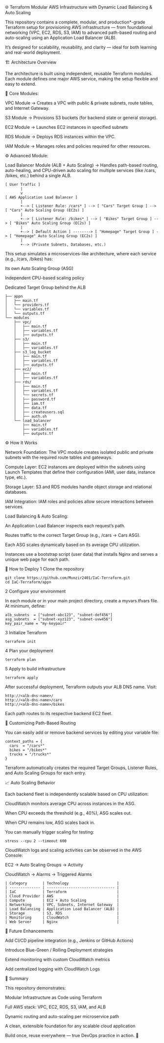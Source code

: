 🌐 Terraform Modular AWS Infrastructure with Dynamic Load Balancing & Auto Scaling

This repository contains a complete, modular, and production*-grade Terraform setup for provisioning AWS infrastructure — from foundational networking (VPC, EC2, RDS, S3, IAM) to advanced path-based routing and auto-scaling using an Application Load Balancer (ALB).

It’s designed for scalability, reusability, and clarity — ideal for both learning and real-world deployment.

🏗️ Architecture Overview

The architecture is built using independent, reusable Terraform modules.
Each module defines one major AWS service, making the setup flexible and easy to extend.

🧩 Core Modules:

VPC Module → Creates a VPC with public & private subnets, route tables, and Internet Gateway.

S3 Module → Provisions S3 buckets (for backend state or general storage).

EC2 Module → Launches EC2 instances in specified subnets

RDS Module → Deploys RDS instances within the VPC.

IAM Module → Manages roles and policies required for other resources.

⚙️ Advanced Module:

Load Balancer Module (ALB + Auto Scaling) →
Handles path-based routing, auto-healing, and CPU-driven auto scaling for multiple services (like /cars, /bikes, etc.) behind a single ALB.

```
[ User Traffic ]
       |
       v
[ AWS Application Load Balancer ]
       |
       +--> [ Listener Rule: /cars* ] --> [ "Cars" Target Group ] --> [ "Cars" Auto Scaling Group (EC2s) ]
       |
       +--> [ Listener Rule: /bikes* ] --> [ "Bikes" Target Group ] --> [ "Bikes" Auto Scaling Group (EC2s) ]
       |
       +--> [ Default Action ] --------> [ "Homepage" Target Group ] -> [ "Homepage" Auto Scaling Group (EC2s) ]
       |
       +--> (Private Subnets, Databases, etc.)
```
This setup simulates a microservices-like architecture, where each service (e.g., /cars, /bikes) has:

Its own Auto Scaling Group (ASG)

Independent CPU-based scaling policy

Dedicated Target Group behind the ALB

```
├── appn
│   ├── main.tf
│   └── providers.tf
│   └── variables.tf
│   └── outputs.tf
└── modules
    ├── vpc/
    │   ├── main.tf
    │   ├── variables.tf
	│   ├── outputs.tf 
    ├── s3/
    │   ├── main.tf
    │   ├── variables.tf
    ├── s3_log_bucket
    │   ├── main.tf
    │   ├── variables.tf
	│   ├── outputs.tf
    ├── ec2/
    │   ├── main.tf
    │   ├── variables.tf
    ├── rds/
    │   ├── main.tf
    │   ├── variables.tf
    │   └── secrets.tf
	│   ├── password.tf
	│   ├── iam.tf
	│   ├── data.tf
	│   ├── createusers.sql
	│   ├── auth.sh
    └── load_balancer
        ├── main.tf
        ├── variables.tf
        ├── outputs.tf
```
⚙️ How It Works

Network Foundation:
The VPC module creates isolated public and private subnets with the required route tables and gateways.

Compute Layer:
EC2 instances are deployed within the subnets using Launch Templates that define their configuration (AMI, user data, instance type, etc.).

Storage Layer:
S3 and RDS modules handle object storage and relational databases.

IAM Integration:
IAM roles and policies allow secure interactions between services.

Load Balancing & Auto Scaling:

An Application Load Balancer inspects each request’s path.

Routes traffic to the correct Target Group (e.g., /cars → Cars ASG).

Each ASG scales dynamically based on its average CPU utilization.

Instances use a bootstrap script (user data) that installs Nginx and serves a unique web page for each path.

🧪 How to Deploy
1️ Clone the repository
```
git clone https://github.com/Munzir2401/IaC-Terraform.git
cd IaC-Terraform/appn
```
2️ Configure your environment

In each module or in your main project directory, create a myvars.tfvars file.
At minimum, define:
```
alb_subnets  = ["subnet-abc123", "subnet-def456"]
asg_subnets  = ["subnet-xyz123", "subnet-uvw456"]
key_pair_name = "my-keypair"
```
3️ Initialize Terraform
```
terraform init
```
4️ Plan your deployment
```
terraform plan
```
5️ Apply to build infrastructure
```
terraform apply
```
After successful deployment, Terraform outputs your ALB DNS name.
Visit:
```
http://<alb-dns-name>/
http://<alb-dns-name>/cars
http://<alb-dns-name>/bikes
```
Each path routes to its respective backend EC2 fleet.

🧩 Customizing Path-Based Routing

You can easily add or remove backend services by editing your variable file:
```
context_paths = {
  cars  = "/cars*"
  bikes = "/bikes*"
  trucks = "/trucks*"
}
```
Terraform automatically creates the required Target Groups, Listener Rules, and Auto Scaling Groups for each entry.

📈 Auto Scaling Behavior

Each backend fleet is independently scalable based on CPU utilization:

CloudWatch monitors average CPU across instances in the ASG.

When CPU exceeds the threshold (e.g., 40%), ASG scales out.

When CPU remains low, ASG scales back in.

You can manually trigger scaling for testing:
```
stress --cpu 2 --timeout 600
```
CloudWatch logs and scaling activities can be observed in the AWS Console:

EC2 → Auto Scaling Groups → Activity

CloudWatch → Alarms → Triggered Alarms
```
| Category       | Technology                      |
| -------------- | ------------------------------- |
| IaC            | Terraform                       |
| Cloud Provider | AWS                             |
| Compute        | EC2 + Auto Scaling              |
| Networking     | VPC, Subnets, Internet Gateway  |
| Load Balancing | Application Load Balancer (ALB) |
| Storage        | S3, RDS                         |
| Monitoring     | CloudWatch                      |
| Web Server     | Nginx                           |
```
🚀 Future Enhancements

Add CI/CD pipeline integration (e.g., Jenkins or GitHub Actions)

Introduce Blue-Green / Rolling Deployment strategies

Extend monitoring with custom CloudWatch metrics

Add centralized logging with CloudWatch Logs

🧠 Summary

This repository demonstrates:

Modular Infrastructure as Code using Terraform

Full AWS stack: VPC, EC2, RDS, S3, IAM, and ALB

Dynamic routing and auto-scaling per microservice path

A clean, extensible foundation for any scalable cloud application

Build once, reuse everywhere — true DevOps practice in action. 🚀
